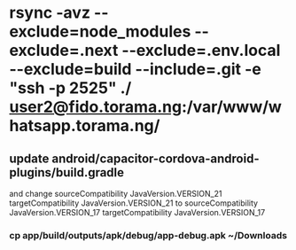 # rsync -avz --exclude=node_modules --exclude=.next --exclude=.env.local --exclude=build --include=.git -e "ssh -p 2525" ./ user2@fido.torama.ng:/var/www/whatsapp.torama.ng/

## update android/capacitor-cordova-android-plugins/build.gradle
 and change 
 sourceCompatibility JavaVersion.VERSION_21
targetCompatibility JavaVersion.VERSION_21
to 
sourceCompatibility JavaVersion.VERSION_17
targetCompatibility JavaVersion.VERSION_17
### cp app/build/outputs/apk/debug/app-debug.apk ~/Downloads